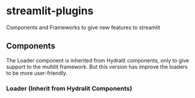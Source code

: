 # streamlit-plugins
Components and Frameworks to give new features to streamlit

## Components
The Loader component is inherited from Hydralit components, only to give support to the multilit framework.
But this version has improve the loaders to be more user-friendly.

### Loader (Inherit from Hydralit Components)
